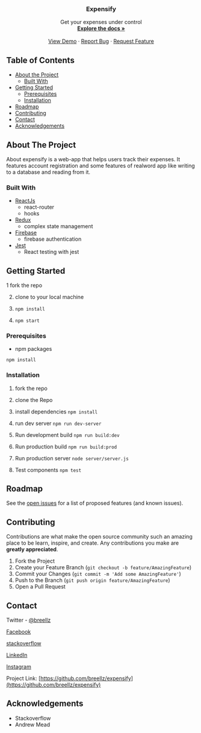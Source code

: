 

<p align="center">
  <h3 align="center">Expensify</h3>

  <p align="center">
    Get your expenses under control
    <br />
    <a href="https://github.com/breellz/expensify"><strong>Explore the docs »</strong></a>
    <br />
    <br />
    <a href="https://myexpensestracker.herokuapp.com/">View Demo</a>
    ·
    <a href="https://github.com/breellz/expensify/issues">Report Bug</a>
    ·
    <a href="https://github.com/breellz/expensify/issues">Request Feature</a>
  </p>
</p>

<!-- TABLE OF CONTENTS -->
## Table of Contents

* [About the Project](#about-the-project)
  * [Built With](#built-with)
* [Getting Started](#getting-started)
  * [Prerequisites](#prerequisites)
  * [Installation](#installation)
* [Roadmap](#roadmap)
* [Contributing](#contributing)
* [Contact](#contact)
* [Acknowledgements](#acknowledgements)

<!-- ABOUT THE PROJECT -->
## About The Project
About
expensify is a web-app that helps users track their expenses. It features account registration and some features of realword app like writing to a database and reading from it.


### Built With
* [ReactJs](http://reactjs.org)
  * react-router
  * hooks
* [Redux](https://redux.js.org)
  * complex state management
* [Firebase](https://firebase.google.com)
  * firebase authentication
* [Jest](https://jestjs.io)
  * React testing with jest



<!-- GETTING STARTED -->
## Getting Started

1 fork the repo

2. clone to your local machine

3. ```npm install```

4. ```npm start```

### Prerequisites
* npm packages

```npm install```

### Installation

1. fork the repo

2. clone the Repo

3. install dependencies 
```npm install```

4. run dev server
```npm run dev-server```

5. Run development build
```npm run build:dev```

6. Run production build
```npm run build:prod```

7. Run production server
```node server/server.js```

8. Test components
```npm test```

<!-- ROADMAP -->
## Roadmap

See the [open issues](https://github.com/breellz/expensify/issues) for a list of proposed features (and known issues).

<!-- CONTRIBUTING -->
## Contributing

Contributions are what make the open source community such an amazing place to be learn, inspire, and create. Any contributions you make are **greatly appreciated**.

1. Fork the Project
2. Create your Feature Branch (`git checkout -b feature/AmazingFeature`)
3. Commit your Changes (`git commit -m 'Add some AmazingFeature'`)
4. Push to the Branch (`git push origin feature/AmazingFeature`)
5. Open a Pull Request

<!-- CONTACT -->
## Contact
Twitter - [@breellz](https://twitter.com/breellz)

[Facebook](https://fb.com/breellz)

[stackoverflow](https://stackoverflow.com/users/13081082/breellz)

[LinkedIn](https://linkedin.com/in/bassit-owolabi-55751b15a)

[Instagram](https://instagram.com/breellzfit)

Project Link: [https://github.com/breellz/expensify](https://github.com/breellz/expensify)

<!-- ACKNOWLEDGEMENTS -->
## Acknowledgements
* Stackoverflow
* Andrew Mead

